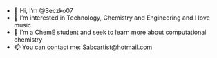 - 👋 Hi, I’m @Seczko07
- 👀 I’m interested in Technology, Chemistry and Engineering and I love music
- 🌱 I’m a ChemE student and seek to learn more about computational chemistry
- 📫 You can contact me: Sabcartist@hotmail.com

<!---
Seczko07/Seczko07 is a ✨ special ✨ repository because its `README.md` (this file) appears on your GitHub profile.
You can click the Preview link to take a look at your changes.
--->
